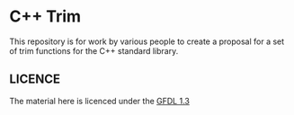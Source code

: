 # C++ Trim

This repository is for work by various people to create a proposal for a set of trim functions for the C++
standard library.

## LICENCE

The material here is licenced under the [GFDL 1.3](https://www.gnu.org/licenses/fdl-1.3.en.html)
